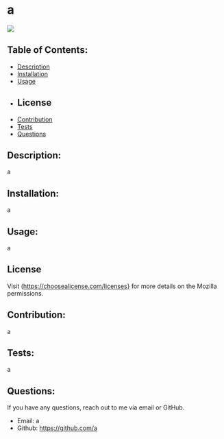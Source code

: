 # a

  ![](https://img.shields.io/badge/license-Mozilla-blue.svg)

  ## Table of Contents:
  - [Description](#description)
  - [Installation](#installation)
  - [Usage](#usage)
  - ## License
  - [Contribution](#contribution)
  - [Tests](#tests)
  - [Questions](#questions)


  ## Description: 
  a

  ## Installation:
  a

  ## Usage:
  a
 
  ## License
  Visit (https://choosealicense.com/licenses} for more details on the Mozilla permissions.

  ## Contribution:
  a

  ## Tests:
  a

  ## Questions:
  If you have any questions, reach out to me via email or GitHub.
  - Email: a
  - Github: https://github.com/a

